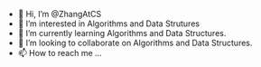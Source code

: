 - 👋 Hi, I’m @ZhangAtCS
- 👀 I’m interested in Algorithms and Data Strutures
- 🌱 I’m currently learning Algorithms and Data Structures.
- 💞️ I’m looking to collaborate on Algorithms and Data Structures.
- 📫 How to reach me ...

<!---
ZhangAtCS/ZhangAtCS is a ✨ special ✨ repository because its `README.md` (this file) appears on your GitHub profile.
You can click the Preview link to take a look at your changes.
--->
